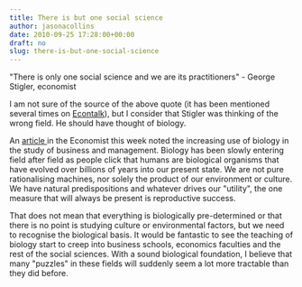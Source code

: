 ```yaml
---
title: There is but one social science
author: jasonacollins
date: 2010-09-25 17:28:00+00:00
draft: no
slug: there-is-but-one-social-science
---
```


"There is only one social science and we are its practitioners" - George Stigler, economist

I am not sure of the source of the above quote (it has been mentioned several times on [Econtalk](http://www.econtalk.org/)), but I consider that Stigler was thinking of the wrong field. He should have thought of biology.

An [article ](http://www.economist.com/node/17090697?story_id=17090697)in the Economist this week noted the increasing use of biology in the study of business and management. Biology has been slowly entering field after field as people click that humans are biological organisms that have evolved over billions of years into our present state. We are not pure rationalising machines, nor solely the product of our environment or culture. We have natural predispositions and whatever drives our "utility", the one measure that will always be present is reproductive success.

That does not mean that everything is biologically pre-determined or that there is no point is studying culture or environmental factors, but we need to recognise the biological basis. It would be fantastic to see the teaching of biology start to creep into business schools, economics faculties and the rest of the social sciences. With a sound biological foundation, I believe that many "puzzles" in these fields will suddenly seem a lot more tractable than they did before.
